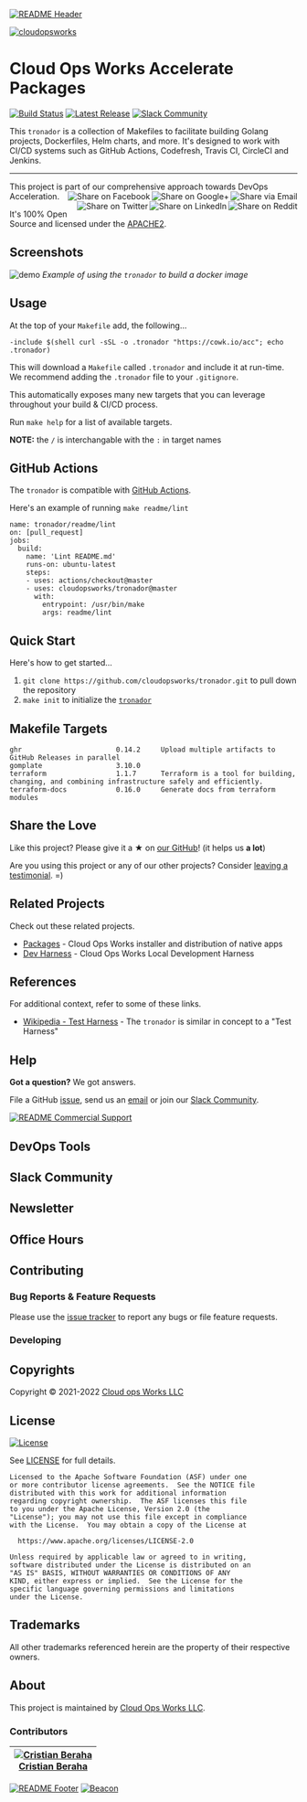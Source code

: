 <!-- 
  ** DO NOT EDIT THIS FILE
  ** 
  ** This file was automatically generated. 
  ** 1) Make all changes to `README.yaml` 
  ** 2) Run `make init` (you only need to do this once)
  ** 3) Run`make readme` to rebuild this file. 
  -->
[![README Header][readme_header_img]][readme_header_link]

[![cloudopsworks][logo]](https://cloudops.works/)

# Cloud Ops Works Accelerate Packages

 [![Build Status](https://travis-ci.org/cloudopsworks/tronador.svg?branch=master)](https://travis-ci.org/cloudopsworks/tronador) [![Latest Release](https://img.shields.io/github/release/cloudopsworks/tronador.svg)](https://github.com/cloudopsworks/tronador/releases/latest) [![Slack Community](https://slack.cloudopsworks.com/badge.svg)](https://slack.cloudopsworks.com)


This `tronador` is a collection of Makefiles to facilitate building Golang projects, Dockerfiles, Helm charts, and more.
It's designed to work with CI/CD systems such as GitHub Actions, Codefresh, Travis CI, CircleCI and Jenkins.


---

This project is part of our comprehensive approach towards DevOps Acceleration. 
[<img align="right" title="Share via Email" src="https://docs.cloudops.works/images/ionicons/ios-email-outline-2.0.1-16x16-999999.svg"/>][share_email]
[<img align="right" title="Share on Google+" src="https://docs.cloudops.works/images/ionicons/social-googleplus-outline-2.0.1-16x16-999999.svg" />][share_googleplus]
[<img align="right" title="Share on Facebook" src="https://docs.cloudops.works/images/ionicons/social-facebook-outline-2.0.1-16x16-999999.svg" />][share_facebook]
[<img align="right" title="Share on Reddit" src="https://docs.cloudops.works/images/ionicons/social-reddit-outline-2.0.1-16x16-999999.svg" />][share_reddit]
[<img align="right" title="Share on LinkedIn" src="https://docs.cloudops.works/images/ionicons/social-linkedin-outline-2.0.1-16x16-999999.svg" />][share_linkedin]
[<img align="right" title="Share on Twitter" src="https://docs.cloudops.works/images/ionicons/social-twitter-outline-2.0.1-16x16-999999.svg" />][share_twitter]




It's 100% Open Source and licensed under the [APACHE2](LICENSE).











## Screenshots


![demo](https://cdn.rawgit.com/cloudopsworks/tronador/master/docs/demo.svg)
*Example of using the `tronador` to build a docker image*



## Usage



At the top of your `Makefile` add, the following...

```make
-include $(shell curl -sSL -o .tronador "https://cowk.io/acc"; echo .tronador)
```

This will download a `Makefile` called `.tronador` and include it at run-time. We recommend adding the `.tronador` file to your `.gitignore`.

This automatically exposes many new targets that you can leverage throughout your build & CI/CD process.

Run `make help` for a list of available targets.

**NOTE:** the `/` is interchangable with the `:` in target names

## GitHub Actions

The `tronador` is compatible with [GitHub Actions](https://github.com/features/actions).

Here's an example of running `make readme/lint` 

```
name: tronador/readme/lint
on: [pull_request]
jobs:
  build:
    name: 'Lint README.md'
    runs-on: ubuntu-latest
    steps:
    - uses: actions/checkout@master
    - uses: cloudopsworks/tronador@master
      with:
        entrypoint: /usr/bin/make
        args: readme/lint
 ```

## Quick Start

Here's how to get started...

1. `git clone https://github.com/cloudopsworks/tronador.git` to pull down the repository
2. `make init` to initialize the [`tronador`](https://github.com/cloudopsworks/tronador/)




## Makefile Targets
```
ghr                       0.14.2     Upload multiple artifacts to GitHub Releases in parallel
gomplate                  3.10.0     
terraform                 1.1.7      Terraform is a tool for building, changing, and combining infrastructure safely and efficiently.
terraform-docs            0.16.0     Generate docs from terraform modules
```



## Share the Love 

Like this project? Please give it a ★ on [our GitHub](https://github.com/cloudopsworks/tronador-packages)! (it helps us **a lot**) 

Are you using this project or any of our other projects? Consider [leaving a testimonial][testimonial]. =)


## Related Projects

Check out these related projects.

- [Packages](https://github.com/cloudopsworks/tronador) - Cloud Ops Works installer and distribution of native apps
- [Dev Harness](https://github.com/cloudopsworks/dev) - Cloud Ops Works Local Development Harness




## References

For additional context, refer to some of these links. 

- [Wikipedia - Test Harness](https://en.wikipedia.org/wiki/Test_harness) - The `tronador` is similar in concept to a "Test Harness"


## Help

**Got a question?** We got answers. 

File a GitHub [issue](https://github.com/cloudopsworks/tronador-packages/issues), send us an [email][email] or join our [Slack Community][slack].

[![README Commercial Support][readme_commercial_support_img]][readme_commercial_support_link]

## DevOps Tools

## Slack Community


## Newsletter

## Office Hours

## Contributing

### Bug Reports & Feature Requests

Please use the [issue tracker](https://github.com/cloudopsworks/tronador-packages/issues) to report any bugs or file feature requests.

### Developing




## Copyrights

Copyright © 2021-2022 [Cloud ops Works LLC](https://cloudops.works)





## License 

[![License](https://img.shields.io/badge/License-Apache%202.0-blue.svg)](https://opensource.org/licenses/Apache-2.0) 

See [LICENSE](LICENSE) for full details.

    Licensed to the Apache Software Foundation (ASF) under one
    or more contributor license agreements.  See the NOTICE file
    distributed with this work for additional information
    regarding copyright ownership.  The ASF licenses this file
    to you under the Apache License, Version 2.0 (the
    "License"); you may not use this file except in compliance
    with the License.  You may obtain a copy of the License at

      https://www.apache.org/licenses/LICENSE-2.0

    Unless required by applicable law or agreed to in writing,
    software distributed under the License is distributed on an
    "AS IS" BASIS, WITHOUT WARRANTIES OR CONDITIONS OF ANY
    KIND, either express or implied.  See the License for the
    specific language governing permissions and limitations
    under the License.









## Trademarks

All other trademarks referenced herein are the property of their respective owners.

## About

This project is maintained by [Cloud Ops Works LLC][website]. 


### Contributors

|  [![Cristian Beraha][berahac_avatar]][berahac_homepage]<br/>[Cristian Beraha][berahac_homepage] |
|---|

  [berahac_homepage]: https://github.com/berahac
  [berahac_avatar]: https://img.cloudops.works/150x150/https://github.com/berahac.png

[![README Footer][readme_footer_img]][readme_footer_link]
[![Beacon][beacon]][website]

  [logo]: https://cloudops.works/logo-300x69.svg
  [docs]: https://cowk.io/docs?utm_source=github&utm_medium=readme&utm_campaign=cloudopsworks/tronador-packages&utm_content=docs
  [website]: https://cowk.io/homepage?utm_source=github&utm_medium=readme&utm_campaign=cloudopsworks/tronador-packages&utm_content=website
  [github]: https://cowk.io/github?utm_source=github&utm_medium=readme&utm_campaign=cloudopsworks/tronador-packages&utm_content=github
  [jobs]: https://cowk.io/jobs?utm_source=github&utm_medium=readme&utm_campaign=cloudopsworks/tronador-packages&utm_content=jobs
  [hire]: https://cowk.io/hire?utm_source=github&utm_medium=readme&utm_campaign=cloudopsworks/tronador-packages&utm_content=hire
  [slack]: https://cowk.io/slack?utm_source=github&utm_medium=readme&utm_campaign=cloudopsworks/tronador-packages&utm_content=slack
  [linkedin]: https://cowk.io/linkedin?utm_source=github&utm_medium=readme&utm_campaign=cloudopsworks/tronador-packages&utm_content=linkedin
  [twitter]: https://cowk.io/twitter?utm_source=github&utm_medium=readme&utm_campaign=cloudopsworks/tronador-packages&utm_content=twitter
  [testimonial]: https://cowk.io/leave-testimonial?utm_source=github&utm_medium=readme&utm_campaign=cloudopsworks/tronador-packages&utm_content=testimonial
  [office_hours]: https://cloudops.works/office-hours?utm_source=github&utm_medium=readme&utm_campaign=cloudopsworks/tronador-packages&utm_content=office_hours
  [newsletter]: https://cowk.io/newsletter?utm_source=github&utm_medium=readme&utm_campaign=cloudopsworks/tronador-packages&utm_content=newsletter
  [email]: https://cowk.io/email?utm_source=github&utm_medium=readme&utm_campaign=cloudopsworks/tronador-packages&utm_content=email
  [commercial_support]: https://cowk.io/commercial-support?utm_source=github&utm_medium=readme&utm_campaign=cloudopsworks/tronador-packages&utm_content=commercial_support
  [we_love_open_source]: https://cowk.io/we-love-open-source?utm_source=github&utm_medium=readme&utm_campaign=cloudopsworks/tronador-packages&utm_content=we_love_open_source
  [terraform_modules]: https://cowk.io/terraform-modules?utm_source=github&utm_medium=readme&utm_campaign=cloudopsworks/tronador-packages&utm_content=terraform_modules
  [readme_header_img]: https://cloudops.works/readme/header/img
  [readme_header_link]: https://cloudops.works/readme/header/link?utm_source=github&utm_medium=readme&utm_campaign=cloudopsworks/tronador-packages&utm_content=readme_header_link
  [readme_footer_img]: https://cloudops.works/readme/footer/img
  [readme_footer_link]: https://cloudops.works/readme/footer/link?utm_source=github&utm_medium=readme&utm_campaign=cloudopsworks/tronador-packages&utm_content=readme_footer_link
  [readme_commercial_support_img]: https://cloudops.works/readme/commercial-support/img
  [readme_commercial_support_link]: https://cloudops.works/readme/commercial-support/link?utm_source=github&utm_medium=readme&utm_campaign=cloudopsworks/tronador-packages&utm_content=readme_commercial_support_link
  [share_twitter]: https://twitter.com/intent/tweet/?text=Cloud+Ops+Works+Accelerate+Packages&url=https://github.com/cloudopsworks/tronador-packages
  [share_linkedin]: https://www.linkedin.com/shareArticle?mini=true&title=Cloud+Ops+Works+Accelerate+Packages&url=https://github.com/cloudopsworks/tronador-packages
  [share_reddit]: https://reddit.com/submit/?url=https://github.com/cloudopsworks/tronador-packages
  [share_facebook]: https://facebook.com/sharer/sharer.php?u=https://github.com/cloudopsworks/tronador-packages
  [share_googleplus]: https://plus.google.com/share?url=https://github.com/cloudopsworks/tronador-packages
  [share_email]: mailto:?subject=Cloud+Ops+Works+Accelerate+Packages&body=https://github.com/cloudopsworks/tronador-packages
  [beacon]: https://ga-beacon.cloudops.works/UA-76589703-4/cloudopsworks/tronador-packages?pixel&cs=github&cm=readme&an=tronador-packages
